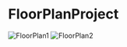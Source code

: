 # FloorPlanProject
![FloorPlan1](https://user-images.githubusercontent.com/77126568/218591849-315bc4a1-a333-41ba-9eba-d60daaa3d790.jpg)
![FloorPlan2](https://user-images.githubusercontent.com/77126568/218589003-2c2772e5-2dc1-42c7-b2dd-bd60a22896c5.jpg)
